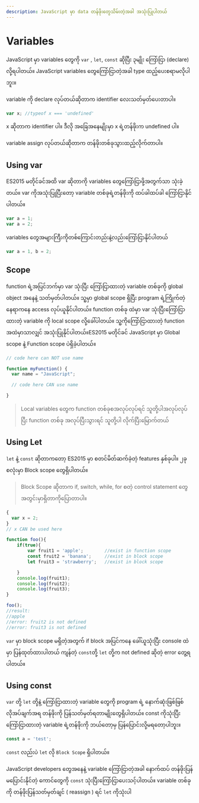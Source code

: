 ```yaml
---
description: JavaScript မှာ data တန်ဖိုးတွေသိမ်းတဲ့အခါ အသုံးပြုပါတယ်
---
```


# Variables

JavaScript မှာ variables တွေကို `var` , `let`, `const` ဆိုပြီး ၃မျိုး ကြော်ငြာ \(declare\) လို့ရပါတယ်။ JavaScript variables တွေကြော်ငြာတဲ့အခါ type ထည့်ပေးစရာမလိုပါဘူး။

variable ကို declare လုပ်တယ်ဆိုတာက identifier လေးသတ်မှတ်ပေးတာပါ။ 

```javascript
var x; //typeof x === 'undefined'
```

x ဆိုတာက identifier ပါ။ ဒီလို ‌အခြေအနေမျိုးမှာ x ရဲ့တန်ဖိုးက undefined ပါ။

variable assign လုပ်တယ်ဆိုတာက တန်ဖိုးတစ်ခုသွားထည့်လိုက်တာပါ။

## Using var

ES2015 မတိုင်ခင်အထိ var ဆိုတာကို variables တွေကြော်ငြာဖို့အတွက်သာ သုံးခဲ့တယ်။ var ကိုအသုံးပြုပြီးတော့ variable တစ်ခုရဲ့တန်ဖိုးကို ထပ်ခါထပ်ခါ ကြော်ငြာနိုင်ပါတယ်။

```javascript
var a = 1;
var a = 2;
```

variables တွေအများကြီးကိုတစ်ကြောင်းတည်းနဲ့လည်းကြော်ငြာနိုင်ပါတယ်

```javascript
var a = 1, b = 2;
```

## Scope

function ရဲ့အပြင်ဘက်မှာ var သုံးပြီး ကြော်ငြာထားတဲ့ variable တစ်ခုကို global object အနေနဲ့ သတ်မှတ်ပါတယ်။ သူ့မှာ global scope ရှိပြီး program ရဲ့ကြိုက်တဲ့နေရာကနေ access လုပ်ယူနိုင်ပါတယ်။ function တစ်ခု ထဲမှာ var သုံးပြီးကြော်ငြာထားတဲ့ variable ကို local scope လို့ခေါ်ပါတယ်။ သူ့ကိုကြော်ငြာထားတဲ့ function အထဲမှာသာလျှင် အသုံးပြုနိုင်ပါတယ်။ES2015 မတိုင်ခင် JavaScript မှာ Global scope နဲ့ Function scope ပဲရှိခဲ့ပါတယ်။

```javascript
// code here can NOT use name

function myFunction() {
  var name = "JavaScript";

  // code here CAN use name

}
```

> Local variables တွေက function တစ်ခုစအလုပ်လုပ်ရင် သူတို့ပါအလုပ်လုပ်ပြီး function တစ်ခု အလုပ်ပြီးသွားရင် သူတို့ပါ လိုက်ပြီးမြောက်တယ်

## Using Let

`let` နဲ့ `const` ဆိုတာကတော့ ES2015 မှာ စတင်မိတ်ဆက်ခဲ့တဲ့ features နှစ်ခုပါ။ ၂ခုစလုံးမှာ Block scope တွေရှိပါတယ်။

> Block Scope ဆိုတာက if, switch, while, for စတဲ့ control statement တွေအတွင်းမှာရှိတာကိုပြောတာပါ။

```javascript
{
  var x = 2;
}
// x CAN be used here
```

```javascript
function foo(){
    if(true){
        var fruit1 = 'apple';        //exist in function scope
        const fruit2 = 'banana';     //exist in block scope
        let fruit3 = 'strawberry';   //exist in block scope

    }
    console.log(fruit1);
    console.log(fruit2);
    console.log(fruit3);
}

foo();
//result:
//apple
//error: fruit2 is not defined
//error: fruit3 is not defined
```

`var` မှာ block scope မရှိတဲ့အတွက် if block အပြင်ကနေ ခေါ်ယူသုံးပြီး console ထဲမှာ ပြန်ထုတ်ထားပါတယ် ကျန်တဲ့ `const`တို့ `let` တို့က not defined ဆိုတဲ့ error တွေ့ရပါတယ်။

## Using const

`var` တို့ `let` တို့နဲ့ ကြော်ငြာထားတဲ့ variable တွေကို program ရဲ့ နောက်ဆုံးဖြစ်ဖြစ် လိုအပ်ချက်အရ တန်ဖိုးကို ပြန်သတ်မှတ်ရတာမျိုးတွေရှိပါတယ်။ const ကိုသုံးပြီး ကြော်ငြာထားတဲ့ variable ရဲ့တန်ဖိုးကို ဘယ်တော့မှ ပြန်ပြောင်းလို့မရတော့ပါဘူး။

```javascript
const a = 'test';
```

`const` လည်းပဲ `let` လို `Block Scope` ရှိပါတယ်။

JavaScript developers တွေအနေနဲ့ variable ကြော်ငြာတဲ့အခါ နောက်ထပ် တန်ဖိုးပြန်မပြောင်းနိုင်တဲ့ ကောင်တွေကို `const` သုံးပြီးကြော်ငြာပေးသင့်ပါတယ်။ variable တစ်ခုကို တန်ဖိုးပြန်သတ်မှတ်ချင် \( reassign \) ရင် `let` ကိုသုံးပါ







